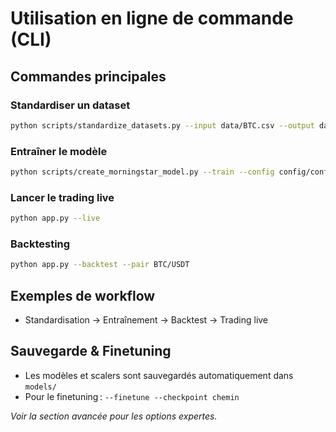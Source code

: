 # Utilisation en ligne de commande (CLI)

## Commandes principales

### Standardiser un dataset
```bash
python scripts/standardize_datasets.py --input data/BTC.csv --output data/BTC_std.csv
```

### Entraîner le modèle
```bash
python scripts/create_morningstar_model.py --train --config config/config.yaml
```

### Lancer le trading live
```bash
python app.py --live
```

### Backtesting
```bash
python app.py --backtest --pair BTC/USDT
```

## Exemples de workflow
- Standardisation → Entraînement → Backtest → Trading live

## Sauvegarde & Finetuning
- Les modèles et scalers sont sauvegardés automatiquement dans `models/`
- Pour le finetuning : `--finetune --checkpoint chemin`

*Voir la section avancée pour les options expertes.*
